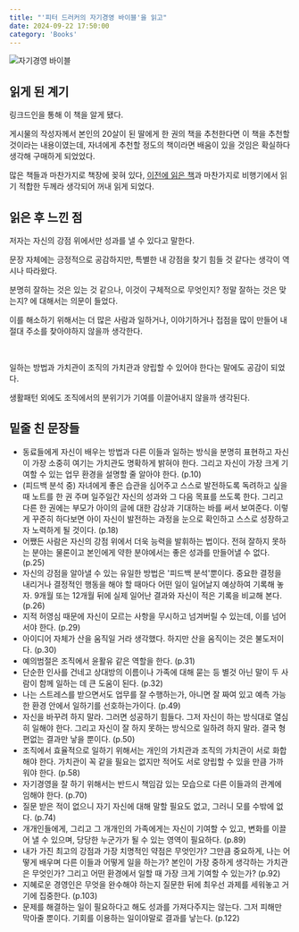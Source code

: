 ```yaml
---
title: "'피터 드러커의 자기경영 바이블'을 읽고"
date: 2024-09-22 17:50:00
category: 'Books'
---
```


![자기경영 바이블](https://github.com/user-attachments/assets/72666cd8-b621-42b8-b33e-cd8b46ede7e0)

## 읽게 된 계기

링크드인을 통해 이 책을 알게 됐다.

게시물의 작성자께서 본인의 20살이 된 딸에게 한 권의 책을 추천한다면 이 책을 추천할 것이라는 내용이였는데, 자녀에게 추천할 정도의 책이라면 배움이 있을 것임은 확실하다 생각해 구매하게 되었었다.

많은 책들과 마찬가지로 책장에 꽂혀 있다, [이전에 읽은 책](https://www.hyesungoh.xyz/%EB%8B%A8%EC%88%9C%ED%95%9C-%EC%97%B4%EC%A0%95)과 마찬가지로 비행기에서 읽기 적합한 두께라 생각되어 꺼내 읽게 되었다.

## 읽은 후 느낀 점

저자는 자신의 강점 위에서만 성과를 낼 수 있다고 말한다.

문장 자체에는 긍정적으로 공감하지만, 특별한 내 강점을 찾기 힘들 것 같다는 생각이 역시나 따라왔다.

분명히 잘하는 것은 있는 것 같으나, 이것이 구체적으로 무엇인지? 정말 잘하는 것은 맞는지? 에 대해서는 의문이 들었다.

이를 해소하기 위해서는 더 많은 사람과 일하거나, 이야기하거나 접점을 많이 만들어 내 절대 주소를 찾아야하지 않을까 생각한다.

<br />

일하는 방법과 가치관이 조직의 가치관과 양립할 수 있어야 한다는 말에도 공감이 되었다.

생활패턴 외에도 조직에서의 분위기가 기여를 이끌어내지 않을까 생각된다.

## 밑줄 친 문장들

- 동료들에게 자신이 배우는 방법과 다른 이들과 일하는 방식을 분명히 표현하고 자신이 가장 소중히 여기는 가치관도 명확하게 밝혀야 한다. 그리고 자신이 가장 크게 기여할 수 있는 업무 환경을 설명할 줄 알아야 한다. (p.10)
- (피드백 분석 중) 자녀에게 좋은 습관을 심어주고 스스로 발전하도록 독려하고 싶을 때 노트를 한 권 주며 일주일간 자신의 성과와 그 다음 목표를 쓰도록 한다. 그리고 다른 한 권에는 부모가 아이의 글에 대한 감상과 기대하는 바를 써서 보여준다. 이렇게 꾸준히 하다보면 아이 자신이 발전하는 과정을 눈으로 확인하고 스스로 성장하고자 노력하게 될 것이다. (p.18)
- 어쨌든 사람은 자신의 강점 위에서 더욱 능력을 발휘하는 법이다. 전혀 잘하지 못하는 분야는 물론이고 본인에게 약한 분야에서는 좋은 성과를 만들어낼 수 없다. (p.25)
- 자신의 강점을 알아낼 수 있는 유일한 방법은 '피드백 분석'뿐이다. 중요한 결정을 내리거나 결정적인 행동을 해야 할 때마다 어떤 일이 일어날지 예상하여 기록해 놓자. 9개월 또는 12개월 뒤에 실제 일어난 결과와 자신이 적은 기록을 비교해 본다. (p.26)
- 지적 허영심 때문에 자신이 모르는 사항을 무시하고 넘겨버릴 수 있는데, 이를 넘어서야 한다. (p.29)
- 아이디어 자체가 산을 움직일 거라 생각했다. 하지만 산을 움직이는 것은 불도저이다. (p.30)
- 예의범절은 조직에서 윤활유 같은 역할을 한다. (p.31)
- 단순한 인사를 건네고 상대방의 이름이나 가족에 대해 묻는 등 별것 아닌 말이 두 사람이 함께 일하는 데 큰 도움이 된다. (p.32)
- 나는 스트레스를 받으면서도 업무를 잘 수행하는가, 아니면 잘 짜여 있고 예측 가능한 환경 안에서 일하기를 선호하는가이다. (p.49)
- 자신을 바꾸려 하지 말라. 그러면 성공하기 힘들다. 그저 자신이 하는 방식대로 열심히 일해야 한다. 그리고 자신이 잘 하지 못하는 방식으로 일하려 하지 말라. 결국 형편없는 결과만 낳을 뿐이다. (p.50)
- 조직에서 효율적으로 일하기 위해서는 개인의 가치관과 조직의 가치관이 서로 화합해야 한다. 가치관이 꼭 같을 필요는 없지만 적어도 서로 양립할 수 있을 만큼 가까워야 한다. (p.58)
- 자기경영을 잘 하기 위해서는 반드시 책임감 있는 모습으로 다른 이들과의 관계에 임해야 한다. (p.70)
- 질문 받은 적이 없으니 자기 자신에 대해 말할 필요도 없고, 그러니 모를 수밖에 없다. (p.74)
- 개개인들에게, 그리고 그 개개인의 가족에게는 자신이 기여할 수 있고, 변화를 이끌어 낼 수 있으며, 당당한 누군가가 될 수 있는 영역이 필요하다. (p.89)
- 내가 가진 최고의 강점과 가장 치명적인 약점은 무엇인가? 그만큼 중요하게, 나는 어떻게 배우며 다른 이들과 어떻게 일을 하는가? 본인이 가장 중하게 생각하는 가치관은 무엇인가? 그리고 어떤 환경에서 일할 때 가장 크게 기여할 수 있는가? (p.92)
- 지혜로운 경영인은 무엇을 완수해야 하는지 질문한 뒤에 최우선 과제를 세워놓고 거기에 집중한다. (p.103)
- 문제를 해결하는 일이 필요하다고 해도 성과를 가져다주지는 않는다. 그저 피해만 막아줄 뿐이다. 기회를 이용하는 일이야말로 결과를 낳는다. (p.122)
